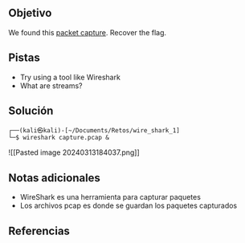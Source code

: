 ## Objetivo
We found this [packet capture](https://jupiter.challenges.picoctf.org/static/483e50268fe7e015c49caf51a69063d0/capture.pcap). Recover the flag.

## Pistas
- Try using a tool like Wireshark
- What are streams?

## Solución
```
┌──(kali㉿kali)-[~/Documents/Retos/wire_shark_1]
└─$ wireshark capture.pcap &
```
![[Pasted image 20240313184037.png]]

## Notas adicionales
- WireShark es una herramienta para capturar paquetes
- Los archivos pcap es donde se guardan los paquetes capturados

## Referencias

